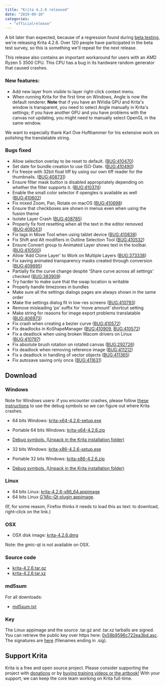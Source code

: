 ```yaml
---
title: "Krita 4.2.6 released"
date: "2019-09-10"
categories: 
  - "officialrelease"
---
```


A bit later than expected, because of a regression found during [beta testing](/item/help-beta-test-krita-4-2-6/), we're releasing Krita 4.2.6. Over 120 people have participated in the beta test survey, so this is something we'll repeat for the next release.

This release also contains an important workaround for users with an AMD Ryzen 5 3500 CPU. This CPU has a bug in its hardware random generator that caused crashes.

### New features:

- Add new layer from visible to layer right-click context menu.
- When running Krita for the first time on Windows, Angle is now the default renderer. **Note** that if you have an NVidia GPU and Krita's window is transparent, you need to select Angle manually in Krita's settings; if you have another GPU and you have problems with the canvas not updating, you might need to manually select OpenGL in the same window.

We want to especially thank Karl Ove Hufthammer for his extensive work on polishing the translatable string.

### Bugs fixed

- Allow selection overlay to be reset to default. ([BUG:410470](https://bugs.kde.org/show_bug.cgi?id=410470))
- Set date for bundle creation to use ISO-Date. ([BUG:410490](https://bugs.kde.org/show_bug.cgi?id=410490))
- Fix freeze with 32bit float tiff by using our own tiff reader for the thumbnails. ([BUG:408731](https://bugs.kde.org/show_bug.cgi?id=408731))
- Ensure filter mask button is disabled appropriately depending on whether the filter supports it. ([BUG:410374](https://bugs.kde.org/show_bug.cgi?id=410374))
- Enable the small color selector if opengles is available as well ([BUG:410602](https://bugs.kde.org/show_bug.cgi?id=410602))
- Fix mixed Zoom, Pan, Rotate on macOS ([BUG:410698](https://bugs.kde.org/show_bug.cgi?id=410698))
- Ensure that checkboxes are shown in menus even when using the fusion theme
- Isolate Layer Crash ([BUG:408785](https://bugs.kde.org/show_bug.cgi?id=408785))
- Properly fix font resetting when all the text in the editor removed ([BUG:409243](https://bugs.kde.org/show_bug.cgi?id=409243))
- Fix lags in Move Tool when using tablet device ([BUG:410838](https://bugs.kde.org/show_bug.cgi?id=410838))
- Fix Shift and Alt modifiers in Outline Selection Tool ([BUG:410532](https://bugs.kde.org/show_bug.cgi?id=410532))
- Ensure Convert group to Animated Layer shows text in the toolbar. ([BUG:410500](https://bugs.kde.org/show_bug.cgi?id=410500))
- Allow 'Add Clone Layer' to Work on Multiple Layers ([BUG:373338](https://bugs.kde.org/show_bug.cgi?id=373338))
- Fix saving animated transparency masks created through conversion ([BUG:409895](https://bugs.kde.org/show_bug.cgi?id=409895))
- Partially fix the curve change despite 'Share curve across all settings' checked ([BUG:383909](https://bugs.kde.org/show_bug.cgi?id=383909))
- Try harder to make sure that the swap location is writable
- Properly handle timezones in bundles
- Make sure all the settings dialogs pages are always shown in the same order
- Make the settings dialog fit in low-res screens ([BUG:410793](https://bugs.kde.org/show_bug.cgi?id=410793))
- Remove misleading ‘px’ suffix for ‘move amount’ shortcut setting
- Make string for reasons for image export problems translatable ([BUG:406973](https://bugs.kde.org/show_bug.cgi?id=406973))
- Fix crash when creating a bezier curve ([BUG:410572](https://bugs.kde.org/show_bug.cgi?id=410572))
- Fix deadlocks in KoShapeManager ([BUG:410909](https://bugs.kde.org/show_bug.cgi?id=410909), [BUG:410572](https://bugs.kde.org/show_bug.cgi?id=410572))
- Fix a deadlock when using broken Wacom drivers on Linux ([BUG:410797](https://bugs.kde.org/show_bug.cgi?id=410797))
- Fix absolute brush rotation on rotated canvas ([BUG:292726](https://bugs.kde.org/show_bug.cgi?id=292726))
- Fix deadlock when removing reference image ([BUG:411212](https://bugs.kde.org/show_bug.cgi?id=411212))
- Fix a deadlock in handling of vector objects ([BUG:411365](https://bugs.kde.org/show_bug.cgi?id=411365))
- Fix autosave saving only once ([BUG:411631](https://bugs.kde.org/show_bug.cgi?id=411631))

## Download

### Windows

Note for Windows users: if you encounter crashes, please follow [these instructions](https://docs.krita.org/en/reference_manual/dr_minw_debugger.html#dr-minw) to use the debug symbols so we can figure out where Krita crashes.

- 64 bits Windows: [krita-x64-4.2.6-setup.exe](https://download.kde.org/stable/krita/4.2.6/krita-x64-4.2.6-setup.exe)
- Portable 64 bits Windows: [krita-x64-4.2.6.zip](https://download.kde.org/stable/krita/4.2.6/krita-x64-4.2.6.zip)
- [Debug symbols. (Unpack in the Krita installation folder)](https://download.kde.org/stable/krita/4.2.6/krita-x64-4.2.6-dbg.zip)

- 32 bits Windows: [krita-x86-4.2.6-setup.exe](https://download.kde.org/stable/krita/4.2.6/krita-x86-4.2.6-setup.exe)
- Portable 32 bits Windows: [krita-x86-4.2.6.zip](https://download.kde.org/stable/krita/4.2.6/krita-x86-4.2.6.zip)
- [Debug symbols. (Unpack in the Krita installation folder)](https://download.kde.org/stable/krita/4.2.6/krita-x86-4.2.6-dbg.zip)

### Linux

- 64 bits Linux: [krita-4.2.6-x86\_64.appimage](https://download.kde.org/stable/krita/4.2.6/krita-4.2.6-x86_64.appimage)
- 64 bits Linux [G'Mic-Qt plugin appimage](https://download.kde.org/stable/krita/4.2.6/gmic_krita_qt-x86_64.appimage).

(If, for some reason, Firefox thinks it needs to load this as text: to download, right-click on the link.)

### OSX

- OSX disk image: [krita-4.2.6.dmg](https://download.kde.org/stable/krita/4.2.6/krita-4.2.6.dmg)

Note: the gmic-qt is not available on OSX.

### Source code

- [krita-4.2.6.tar.gz](https://download.kde.org/stable/krita/4.2.6/krita-4.2.6.tar.gz)
- [krita-4.2.6.tar.xz](https://download.kde.org/stable/krita/4.2.6/krita-4.2.6.tar.xz)

### md5sum

For all downloads:

- [md5sum.txt](https://download.kde.org/stable/krita/4.2.6/md5sum.txt)

### Key

The Linux appimage and the source .tar.gz and .tar.xz tarballs are signed. You can retrieve the public key over https here: [0x58b9596c722ea3bd.asc](https://share.kde.org/index.php/s/fJ99V5mZvuyD0z8). The signatures are [here](http://download.kde.org/unstable/krita/4.2.0-beta2/) (filenames ending in .sig).

## Support Krita

Krita is a free and open source project. Please consider supporting the project with [donations](/support-us/donations/) or by [buying training videos or the artbook!](/support-us/shop) With your support, we can keep the core team working on Krita full-time.
